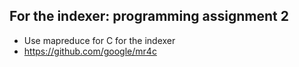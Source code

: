 ## For the indexer: programming assignment 2

* Use mapreduce for C for the indexer
 * https://github.com/google/mr4c

